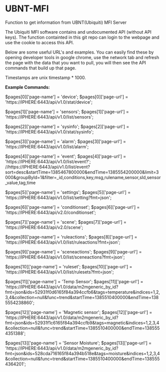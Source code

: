 UBNT-MFI
========

Function to get information from UBNT(Ubiquiti) MFI Server

The Ubiquiti MFI software contains and undocumented API (without API keys). The function containted in this git repo can login to the webpage and use the cookie to access this API.

Below are some useful URL's and examples. 
You can easily find these by opening developer tools in google chrome, use the network tab and refresh the page with the data that you want to pull, you will then see the API commands that build up that page.

Timestamps are unix timestamp * 1000.


__Example Commands:__

	
$pages[0]['page-name'] = 'device';
$pages[0]['page-url'] = 'https://IPHERE:6443/api/v1.0/stat/device';

$pages[1]['page-name'] = 'sensors';
$pages[1]['page-url'] = 'https://IPHERE:6443/api/v1.0/list/sensors';

$pages[2]['page-name'] = 'sysinfo';
$pages[2]['page-url'] = 'https://IPHERE:6443/api/v1.0/stat/sysinfo';

$pages[3]['page-name'] = 'alarm';
$pages[3]['page-url'] = 'https://IPHERE:6443/api/v1.0/list/alarm';

$pages[4]['page-name'] = 'event';
$pages[4]['page-url'] = 'https://IPHERE:6443/api/v1.0/list/event?';
//https://IPHERE:6443/api/v1.0/list/event?sort=desc&startTime=1385467800000&endTime=1385554200000&limit=3000&groupById=1&filter=_id,conditions,key,msg,rulename,sensor,sId,sensor_value,tag,time

$pages[5]['page-name'] = 'settings';
$pages[5]['page-url'] = 'https://IPHERE:6443/api/v1.0/list/setting?fmt=json';

$pages[6]['page-name'] = 'conditionset';
$pages[6]['page-url'] = 'https://IPHERE:6443/api/v2.0/conditionset';

$pages[7]['page-name'] = 'scene';
$pages[7]['page-url'] = 'https://IPHERE:6443/api/v2.0/scene';

$pages[8]['page-name'] = 'ruleactions';
$pages[8]['page-url'] = 'https://IPHERE:6443/api/v1.0/list/ruleactions?fmt=json';

$pages[9]['page-name'] = 'sceneactions';
$pages[9]['page-url'] = 'https://IPHERE:6443/api/v1.0/list/sceneactions?fmt=json';

$pages[10]['page-name'] = 'ruleset';
$pages[10]['page-url']  = 'https://IPHERE:6443/api/v1.0/list/rulesets?fmt=json';

$pages[11]['page-name'] = 'Temp Sensor';
$pages[11]['page-url'] = 'https://IPHERE:6443/api/v1.0/data/m2mgeneric_by_id?fmt=json&ids=52931f0d6165f84a394ccfb6&tags=temperature&indices=1,2,3,4&collection=null&func=trend&startTime=1385510400000&endTime=1385554238860';

$pages[12]['page-name'] = 'Magnetic sensor';
$pages[12]['page-url'] = 'https://IPHERE:6443/api/v1.0/data/m2mgeneric_by_id?fmt=json&ids=52931f1c6165f84a394ccfb9&tags=magnetic&indices=1,2,3,4&collection=null&func=trend&startTime=1385510400000&endTime=1385554351388';

$pages[13]['page-name'] = 'Sensor Moisture';
$pages[13]['page-url'] = 'https://IPHERE:6443/api/v1.0/data/m2mgeneric_by_id?fmt=json&ids=528cda716165f84a394b518e&tags=moisture&indices=1,2,3,4&collection=null&func=trend&startTime=1385510400000&endTime=1385554364201';

